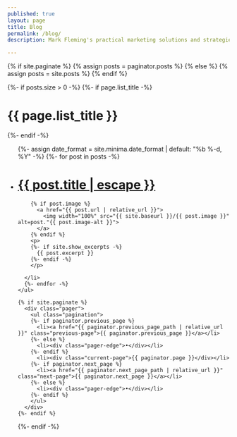 ```yaml
---
published: true
layout: page
title: Blog
permalink: /blog/
description: Mark Fleming's practical marketing solutions and strategies for content, digital, analytics, and marketing automation.

---
```


<div class="home">

  {% if site.paginate %}
    {% assign posts = paginator.posts %}
  {% else %}
    {% assign posts = site.posts %}
  {% endif %}


  {%- if posts.size > 0 -%}
    {%- if page.list_title -%}
      <h1 class="post-list-heading">{{ page.list_title }}</h1>
    {%- endif -%}
    <ul class="post-list">
      {%- assign date_format = site.minima.date_format | default: "%b %-d, %Y" -%}
      {%- for post in posts -%}
      <li>
        <h1>
          <a class="post-link" href="{{ post.url | relative_url }}">
            {{ post.title | escape }}
          </a>
        </h1>
        
        {% if post.image %}
          <a href="{{ post.url | relative_url }}">
            <img width="100%" src="{{ site.baseurl }}/{{ post.image }}" alt=post."{{ post.image-alt }}">
          </a>
        {% endif %}   
        <p>
        {%- if site.show_excerpts -%}
          {{ post.excerpt }}
        {%- endif -%}
        </p>
        
      </li>
      {%- endfor -%}
    </ul>
  
    {% if site.paginate %}
      <div class="pager">
        <ul class="pagination">
        {%- if paginator.previous_page %}
          <li><a href="{{ paginator.previous_page_path | relative_url }}" class="previous-page">{{ paginator.previous_page }}</a></li>
        {%- else %}
          <li><div class="pager-edge">•</div></li>
        {%- endif %}
          <li><div class="current-page">{{ paginator.page }}</div></li>
        {%- if paginator.next_page %}
          <li><a href="{{ paginator.next_page_path | relative_url }}" class="next-page">{{ paginator.next_page }}</a></li>
        {%- else %}
          <li><div class="pager-edge">•</div></li>
        {%- endif %}
        </ul>
      </div>
    {%- endif %}

  {%- endif -%}

</div>
